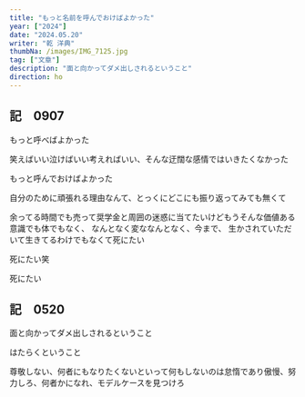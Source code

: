 ```yaml
---
title: "もっと名前を呼んでおけばよかった"
year: ["2024"]
date: "2024.05.20"
writer: "乾 洋典"
thumbNa: /images/IMG_7125.jpg
tag: ["文章"]
description: "面と向かってダメ出しされるということ"
direction: ho
---
```


## 記　0907

もっと呼べばよかった

笑えばいい泣けばいい考えればいい、そんな迂闊な感情ではいきたくなかった

もっと呼んでおけばよかった

自分のために頑張れる理由なんて、とっくにどこにも振り返ってみても無くて

余ってる時間でも売って奨学金と周囲の迷惑に当てたいけどもうそんな価値ある意識でも体でもなく、
なんとなく変ななんとなく、今まで、
生かされていただいて生きてるわけでもなくて死にたい

死にたい笑

死にたい



## 記　0520


面と向かってダメ出しされるということ

はたらくということ

尊敬しない、何者にもなりたくないといって何もしないのは怠惰であり傲慢、努力しろ、何者かになれ、モデルケースを見つけろ
